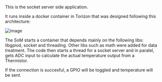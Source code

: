 This is the socket server side application. 

It runs inside a docker container in Torizon that was designed following this architecture:

![image](https://user-images.githubusercontent.com/34245682/178801498-da67f04f-29bc-4dcd-9f13-ef9f7be8f2c2.png)

The SoM starts a container that depends mainly on the following libs: libgpiod, socket and threading. Other libs such as math were added for data treatment. The code then starts a thread for a socket server and in paralel, gets ADC input to calculate the actual temperature output from a Thermistor. 

If the connection is succesful, a GPIO will be toggled and temperature will be sent. 
